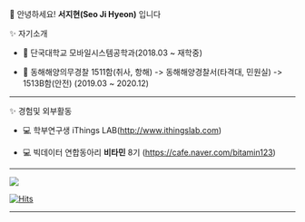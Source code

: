  
👋 안녕하세요! **서지현(Seo Ji Hyeon)** 입니다

✨ 자기소개  

   * 🏫 단국대학교 모바일시스템공학과(2018.03 ~ 재학중)

   * 🌱 동해해양의무경찰 1511함(취사, 항해) -> 동해해양경찰서(타격대, 민원실) -> 1513B함(안전) (2019.03 ~ 2020.12)<br>
***

✨ 경험및 외부활동

   * 💻 학부연구생 iThings LAB(http://www.ithingslab.com)

   * 💻 빅데이터 연합동아리 **비타민** 8기 (https://cafe.naver.com/bitamin123)
***
<!-- ![Top Langs](https://github-readme-stats.vercel.app/api/top-langs/?username=ji-hyeon97&layout=compact)-->
<img align='middle' src="http://mazassumnida.wtf/api/v2/generate_badge?boj=sgh9702">

[![Hits](https://hits.seeyoufarm.com/api/count/incr/badge.svg?url=https%3A%2F%2Fgithub.com%2Fji-hyeon97&count_bg=%235CD600&title_bg=%233948F2&icon=&icon_color=%2300FF4A&title=%EC%A1%B0%ED%9A%8C%EC%88%98&edge_flat=false)](https://github.com/ji-hyeon97)

***
